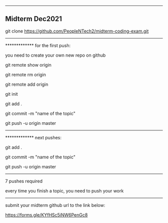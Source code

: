 -----------------------------------------------------------------
Midterm Dec2021
-----------------------------------------------------------------

git clone https://github.com/PeopleNTech2/midterm-coding-exam.git

-----------------------------------------------------------------

************* for the first push:

you need to create your own new repo on github

git remote show origin

git remote rm origin

git remote add origin <your own github url>

git init

git add .

git commit -m "name of the topic"

git push -u origin master

-----------------------------------------------------------------

************* next pushes:

git add .

git commit -m "name of the topic"

git push -u origin master

-----------------------------------------------------------------

7 pushes required

every time you finish a topic, you need to push your work

-----------------------------------------------------------------

submit your midterm github url to the link below:

https://forms.gle/KYfHSc5iNW6PenGc8